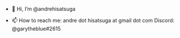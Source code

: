 - 👋 Hi, I’m @andrehisatsuga

<!--- 👀 I’m interested in ...
- 🌱 I’m currently learning ...
- 💞️ I’m looking to collaborate on ...
-->
- 📫 How to reach me: andre dot hisatsuga at gmail dot com
Discord: @garytheblue#2615

<!---
andrehisatsuga/andrehisatsuga is a ✨ special ✨ repository because its `README.md` (this file) appears on your GitHub profile.
You can click the Preview link to take a look at your changes.
--->
